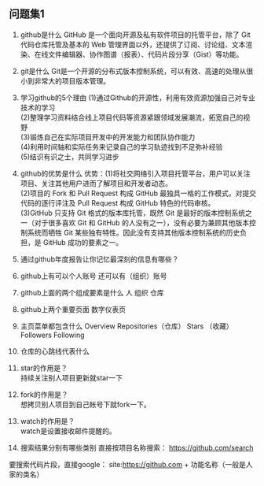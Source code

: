 ## 问题集1
1. github是什么 
GitHub 是一个面向开源及私有软件项目的托管平台，除了 Git 代码仓库托管及基本的 Web 管理界面以外，还提供了订阅、讨论组、文本渲染、在线文件编辑器、协作图谱（报表）、代码片段分享（Gist）等功能。
2. git是什么 
Git是一个开源的分布式版本控制系统，可以有效、高速的处理从很小到非常大的项目版本管理。 
3. 学习github的5个理由 
(1)通过Github的开源性，利用有效资源加强自己对专业技术的学习  
(2)整理学习资料结合线上项目代码等资源紧跟领域发展潮流，拓宽自己的视野  
(3)锻炼自己在实际项目开发中的开发能力和团队协作能力  
(4)利用时间轴和实际任务来记录自己的学习轨迹找到不足弥补经验  
(5)结识有识之士，共同学习进步  
4. github的优势是什么 
优势：(1)将社交网络引入项目托管平台，用户可以关注项目、关注其他用户进而了解项目和开发者动态。  
(2)项目的 Fork 和 Pull Request 构成 GitHub 最独具一格的工作模式。对提交代码的逐行评注及 Pull Request 构成 GitHub 特色的代码审核。  
(3)GitHub 只支持 Git 格式的版本库托管，既然 Git 是最好的版本控制系统之一（对于很多喜欢 Git 和 GitHub 的人没有之一），没有必要为兼顾其他版本控制系统而牺牲 Git 某些独有特性。因此没有支持其他版本控制系统的历史负担，是 GitHub 成功的要素之一。 
5. 通过github年度报告让你记忆最深刻的信息有哪些？ 
6. github上有可以个人账号 还可以有（组织）账号 
7. github上面的两个组成要素是什么 
人 组织 仓库  
8. github上两个重要页面 
数字仪表页   
9. 主页菜单都包含什么 
  Overview Repositories（仓库） Stars （收藏） Followers Following  
10. 仓库的心跳线代表什么 
 
11. star的作用是？  
持续关注别人项目更新就star一下  
12. fork的作用是？  
想拷贝别人项目到自己帐号下就fork一下。 
13. watch的作用是？  
watch是设置接收邮件提醒的。  

14. 搜索结果分别有哪些类别 
直接按项目名称搜索：
https://github.com/search 

要搜索代码片段，直接google：
site:https://github.com + 功能名称（一般是人家的类名） 
